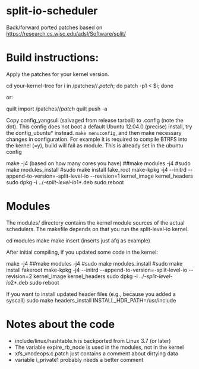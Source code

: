 # split-io-scheduler
Back/forward ported patches based on https://research.cs.wisc.edu/adsl/Software/split/

# Build instructions:

Apply the patches for your kernel version.

cd your-kernel-tree
for i in <this path>/patches/<kernel version>/*.patch*; do patch -p1 < $i; done


or:

quilt import <this path>/patches/<kernel version>/*patch*
quilt push -a

Copy config_yangsuli (salvaged from release tarball) to .config (note the dot). This config does not boot a default Ubuntu 12.04.0 (precise) install, try the config_ubuntu* instead.
`make menuconfig`, and then make necessary changes in configuration. For example it is required to compile BTRFS into the kernel (=y), build will fail as module. This is already set in the ubuntu config

make -j4 (based on how many cores you have)
##make modules -j4
#sudo make modules_install
#sudo make install
fake_root make-kpkg -j4 --initrd --append-to-version=-split-level-io --revision=1 kernel_image kernel_headers
sudo dpkg -i ../*-split-level-io*1*.deb
sudo reboot

# Modules
The modules/ directory contains the kernel module sources of the actual schedulers. The makefile depends on that you run the split-level-io kernel.

cd modules
make
make insert (inserts just afq as example)

After initial compiling, if you updated some code in the kernel:

make -j4
##make modules -j4
#sudo make modules_install
#sudo make install
fakeroot make-kpkg -j4 --initrd --append-to-version=-split-level-io --revision=2 kernel_image kernel_headers
sudo dpkg -i ../*-split-level-io*2*.deb
sudo reboot

If you want to install updated header files (e.g., because you added a syscall)
sudo make headers_install INSTALL_HDR_PATH=/usr/include

# Notes about the code
* include/linux/hashtable.h is backported from Linux 3.7 (or later)
* The variable expire_rb_node is used in the modules, not in the kernel
* xfs_vnodeops.c.patch just contains a comment about dirtying data
* variable i_private1 probably needs a better comment
